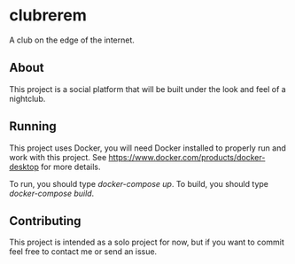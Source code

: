 # clubrerem
A club on the edge of the internet.

## About
This project is a social platform that will be built under the look and feel of a nightclub.

## Running
This project uses Docker, you will need Docker installed to properly run and work with this project.
See https://www.docker.com/products/docker-desktop for more details.

To run, you should type *docker-compose up*.
To build, you should type *docker-compose build*.

## Contributing
This project is intended as a solo project for now, but if you want to commit feel free to contact me or send an issue.